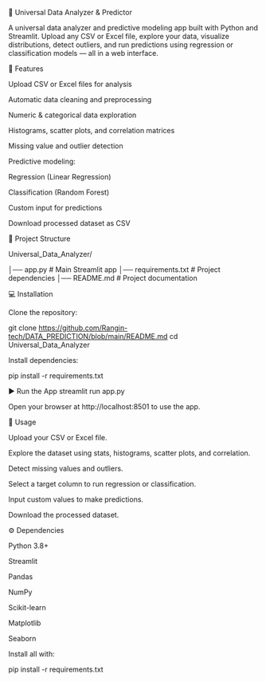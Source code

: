 🤖 Universal Data Analyzer & Predictor

A universal data analyzer and predictive modeling app built with Python and Streamlit. Upload any CSV or Excel file, explore your data, visualize distributions, detect outliers, and run predictions using regression or classification models — all in a web interface.


🚀 Features

Upload CSV or Excel files for analysis

Automatic data cleaning and preprocessing

Numeric & categorical data exploration

Histograms, scatter plots, and correlation matrices

Missing value and outlier detection

Predictive modeling:

Regression (Linear Regression)

Classification (Random Forest)

Custom input for predictions

Download processed dataset as CSV


📂 Project Structure

Universal_Data_Analyzer/

│── app.py              # Main Streamlit app
│── requirements.txt    # Project dependencies
│── README.md           # Project documentation


💻 Installation

Clone the repository:

git clone https://github.com/Rangin-tech/DATA_PREDICTION/blob/main/README.md
cd Universal_Data_Analyzer


Install dependencies:

pip install -r requirements.txt

▶️ Run the App
streamlit run app.py


Open your browser at http://localhost:8501 to use the app.

📝 Usage

Upload your CSV or Excel file.

Explore the dataset using stats, histograms, scatter plots, and correlation.

Detect missing values and outliers.

Select a target column to run regression or classification.

Input custom values to make predictions.

Download the processed dataset.


⚙️ Dependencies

Python 3.8+

Streamlit

Pandas

NumPy

Scikit-learn

Matplotlib

Seaborn

Install all with:

pip install -r requirements.txt
